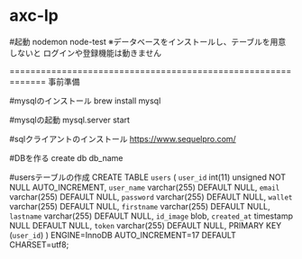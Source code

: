 # axc-lp

#起動
nodemon node-test
※データベースをインストールし、テーブルを用意しないと
ログインや登録機能は動きません

=============================================================
事前準備

#mysqlのインストール
brew install mysql

#mysqlの起動
mysql.server start

#sqlクライアントのインストール
https://www.sequelpro.com/

#DBを作る
create db db_name

#usersテーブルの作成
CREATE TABLE `users` (
  `user_id` int(11) unsigned NOT NULL AUTO_INCREMENT,
  `user_name` varchar(255) DEFAULT NULL,
  `email` varchar(255) DEFAULT NULL,
  `password` varchar(255) DEFAULT NULL,
  `wallet` varchar(255) DEFAULT NULL,
  `firstname` varchar(255) DEFAULT NULL,
  `lastname` varchar(255) DEFAULT NULL,
  `id_image` blob,
  `created_at` timestamp NULL DEFAULT NULL,
  `token` varchar(255) DEFAULT NULL,
  PRIMARY KEY (`user_id`)
) ENGINE=InnoDB AUTO_INCREMENT=17 DEFAULT CHARSET=utf8;
